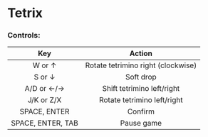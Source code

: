 # Tetrix

### Controls:
|Key|Action|
|:-:|:------:|
|W or ↑| Rotate tetrimino right (clockwise) |
|S or ↓| Soft drop |
|A/D or ←/→| Shift tetrimino left/right |
|J/K or Z/X| Rotate tetrimino left/right|
|SPACE, ENTER| Confirm |
|SPACE, ENTER, TAB| Pause game |
